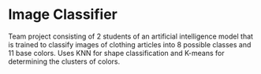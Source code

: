 # Image Classifier
Team project consisting of 2 students of an artificial intelligence model that is trained to classify images of clothing articles into 8 possible classes and 11 base colors. Uses KNN for shape classification and K-means for determining the clusters of colors. 

